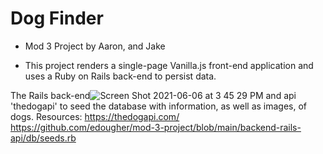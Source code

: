 
# Dog Finder

* Mod 3 Project by Aaron, and Jake

* This project renders a single-page Vanilla.js front-end application and uses a Ruby on Rails back-end to persist data.


The Rails back-end![Screen Shot 2021-06-06 at 3 45 29 PM](https://user-images.githubusercontent.com/31377196/120939568-3fc75700-c6de-11eb-8cc3-4b0e24024c9d.png)
 and api 'thedogapi' to seed the database with information, as well as images, of dogs.
Resources:
https://thedogapi.com/
https://github.com/edougher/mod-3-project/blob/main/backend-rails-api/db/seeds.rb




